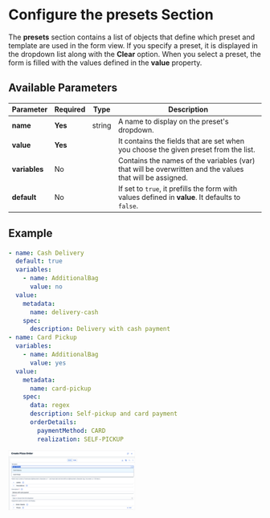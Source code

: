 # Configure the presets Section

The **presets** section contains a list of objects that define which preset and template are used in the form view. If you specify a preset, it is displayed in the dropdown list along with the **Clear** option. When you select a preset, the form is filled with the values defined in the **value** property.

## Available Parameters

| Parameter     | Required | Type   | Description                                                                                                |
| ------------- | -------- | ------ | ---------------------------------------------------------------------------------------------------------- |
| **name**      | **Yes**  | string | A name to display on the preset's dropdown.                                                                |
| **value**     | **Yes**  |        | It contains the fields that are set when you choose the given preset from the list.                        |
| **variables** | No       |        | Contains the names of the variables (var) that will be overwritten and the values ​​that will be assigned. |
| **default**   | No       |        | If set to `true`, it prefills the form with values defined in **value**. It defaults to `false`.           |

## Example

```yaml
- name: Cash Delivery
  default: true
  variables:
    - name: AdditionalBag
      value: no
  value:
    metadata:
      name: delivery-cash
    spec:
      description: Delivery with cash payment
- name: Card Pickup
  variables:
    - name: AdditionalBag
      value: yes
  value:
    metadata:
      name: card-pickup
    spec:
      data: regex
      description: Self-pickup and card payment
      orderDetails:
        paymentMethod: CARD
        realization: SELF-PICKUP
```

<img src="./assets/Presets.png" alt="Example of a preset" width="50%">
